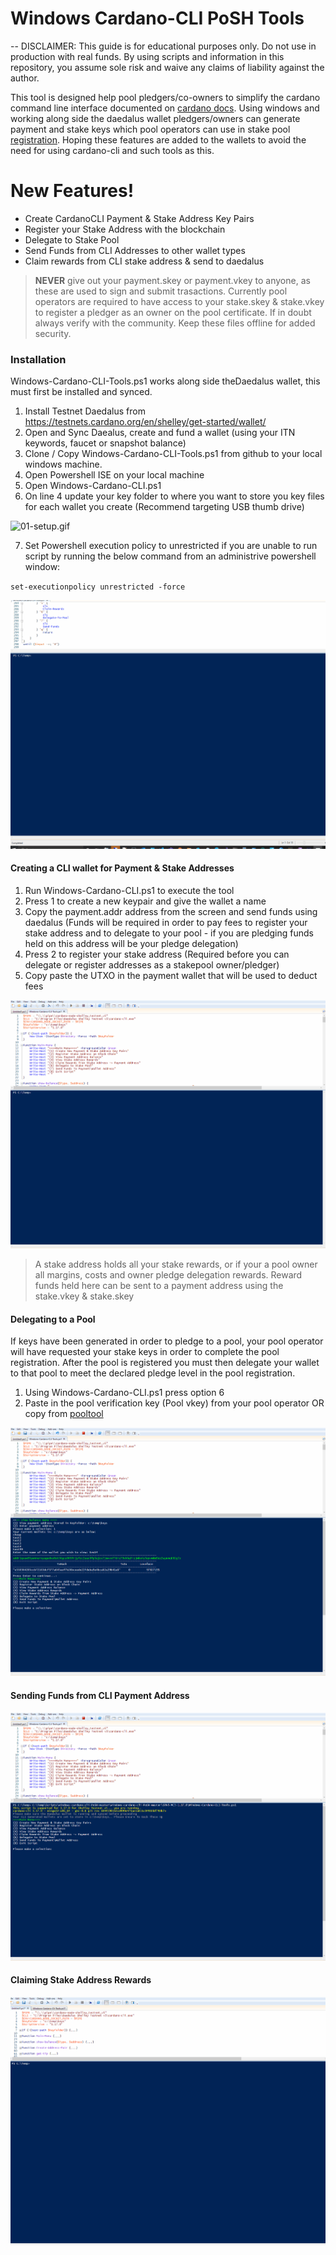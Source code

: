 # Windows Cardano-CLI PoSH Tools

-- DISCLAIMER: This guide is for educational purposes only. Do not use in production with real funds. By using scripts and information in this repository, you assume sole risk and waive any claims of liability against the author.

This tool is designed help pool pledgers/co-owners to simplify the cardano command line interface documented on [ cardano docs](https://docs.cardano.org/projects/cardano-node/en/latest/stake-pool-operations/keys_and_addresses.html). Using windows and working along side the daedalus wallet pledgers/owners can generate payment and stake keys which pool operators can use in stake pool [registration](https://docs.cardano.org/projects/cardano-node/en/latest/stake-pool-operations/register_key.html). Hoping these features are added to the wallets to avoid the need for using cardano-cli and such tools as this.

# New Features!

- Create CardanoCLI Payment & Stake Address Key Pairs
- Register your Stake Address with the blockchain
- Delegate to Stake Pool
- Send Funds from CLI Addresses to other wallet types
- Claim rewards from CLI stake address & send to daedalus

> **NEVER** give out your payment.skey or
> payment.vkey to anyone, as these are used
> to sign and submit trasactions. Currently
> pool operators are required to have access
> to your stake.skey & stake.vkey to register
> a pledger as an owner on the pool certificate.
> If in doubt always verify with the community.
> Keep these files offline for added security.

### Installation

Windows-Cardano-CLI-Tools.ps1 works along side theDaedalus wallet, this must first be installed and synced.

1. Install Testnet Daedalus from https://testnets.cardano.org/en/shelley/get-started/wallet/
2. Open and Sync Daealus, create and fund a wallet (using your ITN keywords, faucet or snapshot balance)
3. Clone / Copy Windows-Cardano-CLI-Tools.ps1 from github to your local windows machine.
4. Open Powershell ISE on your local machine
5. Open Windows-Cardano-CLI.ps1
6. On line 4 update your key folder to where you want to store you key files for each wallet you create (Recommend targeting USB thumb drive)

![01-setup.gif](https://github.com/cheapstaking/Windows-CardanoCLI-PoSH/blob/master/img/01-Setup.gif)

7. Set Powershell execution policy to unrestricted if you are unable to run script by running the below command from an administrive powershell window:

`set-executionpolicy unrestricted -force`

![00-PSexecutionPolicy.gif](https://github.com/cheapstaking/Windows-CardanoCLI-PoSH/blob/master/img/00-PSexecutionPolicy.gif)

#### Creating a CLI wallet for Payment & Stake Addresses

1. Run Windows-Cardano-CLI.ps1 to execute the tool
2. Press 1 to create a new keypair and give the wallet a name
3. Copy the payment.addr address from the screen and send funds using daedalus (Funds will be required in order to pay fees to register your stake address and to delegate to your pool - if you are pledging funds held on this address will be your pledge delegation)
4. Press 2 to register your stake address (Required before you can delegate or register addresses as a stakepool owner/pledger)
5. Copy paste the UTXO in the payment wallet that will be used to deduct fees

![02-KeyCreate.gif](https://github.com/cheapstaking/Windows-CardanoCLI-PoSH/blob/master/img/02-KeyCreate.gif)

> A stake address holds all your stake rewards, or if your a pool owner all margins, costs and owner pledge delegation rewards. Reward funds held here can be sent to a payment address using the stake.vkey & stake.skey

#### Delegating to a Pool

If keys have been generated in order to pledge to a pool, your pool operator will have requested your stake keys in order to complete the pool registration. After the pool is registered you must then delegate your wallet to that pool to meet the declared pledge level in the pool registration.

1. Using Windows-Cardano-CLI.ps1 press option 6
2. Paste in the pool verification key (Pool vkey) from your pool operator OR copy from [pooltool](https://pooltool.io)

![03-Delegation.gif](https://github.com/cheapstaking/Windows-CardanoCLI-PoSH/blob/master/img/03-Delegation.gif)

#### Sending Funds from CLI Payment Address

![04-Transactions.gif](https://github.com/cheapstaking/Windows-CardanoCLI-PoSH/blob/master/img/04-Transactions.gif)

#### Claiming Stake Address Rewards

![05-ClaimRewards.gif](https://github.com/cheapstaking/Windows-CardanoCLI-PoSH/blob/master/img/05-ClaimRewards.gif)
